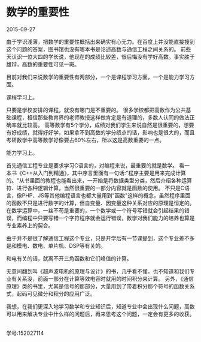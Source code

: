 # 数学的重要性

2015-09-27


由于学识浅薄，把数学的重要性概括出来确实有心无力。在百度上并没能直接搜到这个问题的答案，图书馆也没有哪本书是论述高数与通信工程之间关系的。
前些天认识一位大四的学长说，他现在的成绩比较差，很后悔没有学好高数。事实胜于雄辩，高数的重要性可见一斑。

目前对我们来说数学的重要性有两部分，一个是课程学习方面，一个是能力学习方面。

课程学习上。

只要是学校安排的课程，就没有哪门是不重要的。
很多学校都把高数作为公共基础课程，相信那些教育界的老师教授这样做肯定是有道理的，多数人认同的做法正确率就比较高。
高等数学有5个学分，成绩对我们学生来说自然是很重要的，想要有好成绩，就得好好学，如果拿不到高数的学分绩点的话，影响也是很大的，而且考研数学中高等数学好像要占60%左右，所以这是高数重要的一点。

能力学习上。

首先通信工程专业是要求学习C语言的，对编程来说，最重要的就是数学。
看一本书《C++从入门到精通》，其中序言里面有一句话:"程序主要是用来完成计算的。"从书里面的教程也能看出来，一开始是将数据类型分类，然后介绍各种运算符、进行各种逻辑计算，当然很重要的一部分内容就是函数的使用。
不只是C语言，像PHP、JS等其他编程语言也都大量用到"函数"这样的概念，虽然程序里面的函数不只是进行数字的计算，但自变量、因变量这种关系对应的原理是恒定的。
在数学运算中，一丝不苟是重要的，一个数学或一个符号写错就会引起结果的错误，而编程中只要写错一个字符程序就会运行错误，数学对我们能力的培养也算是专业素养上的契合。

由于并不是很了解通信工程这个专业，只是开学后有一节课提到，这个专业差不多是和模电、数电、单片机、DSP等有关的。

和电有关的话，就离不开三角函数和它们峰值的计算。

无意间翻到叫《超声波电机的原理与设计》的书，几乎看不懂，也不知道和我们专业有关系没，前面一部分在计算等效电容时就用的时间积分来计算。
另外，《通信原理》类的书里，尤其是信号的那部分，大量用到了带着积分那个符号的函数关系式，起码可见微分和积分的应用广泛。

我想，在我们更深入地学习数学和专业知识后，知道专业中会出现什么问题，高数可以用来解决专业中什么样的问题后，再来思考这个问题，一定会有更多的收获。


<br>
学号:152027114
